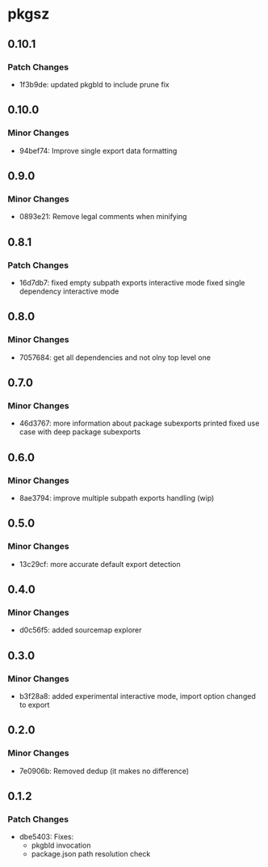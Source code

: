 # pkgsz

## 0.10.1

### Patch Changes

- 1f3b9de: updated pkgbld to include prune fix

## 0.10.0

### Minor Changes

- 94bef74: Improve single export data formatting

## 0.9.0

### Minor Changes

- 0893e21: Remove legal comments when minifying

## 0.8.1

### Patch Changes

- 16d7db7: fixed empty subpath exports interactive mode
  fixed single dependency interactive mode

## 0.8.0

### Minor Changes

- 7057684: get all dependencies and not olny top level one

## 0.7.0

### Minor Changes

- 46d3767: more information about package subexports printed
  fixed use case with deep package subexports

## 0.6.0

### Minor Changes

- 8ae3794: improve multiple subpath exports handling (wip)

## 0.5.0

### Minor Changes

- 13c29cf: more accurate default export detection

## 0.4.0

### Minor Changes

- d0c56f5: added sourcemap explorer

## 0.3.0

### Minor Changes

- b3f28a8: added experimental interactive mode, import option changed to export

## 0.2.0

### Minor Changes

- 7e0906b: Removed dedup (it makes no difference)

## 0.1.2

### Patch Changes

- dbe5403: Fixes:
  - pkgbld invocation
  - package.json path resolution check
